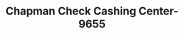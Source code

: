 ---
f_zip-code: 76710
f_state-code: TX
title: Chapman Check Cashing Center-9655
f_phone: 254-741-1471
f_city-only: Waco
f_address: 1025 N Valley Mills Dr Waco
f_location-unique-id: '9655'
slug: chapman-check-cashing-center-9655
updated-on: '2024-05-30T13:46:58.046Z'
created-on: '2024-05-30T13:36:59.803Z'
published-on: '2024-05-30T13:54:32.469Z'
f_city-state: cms/city/waco-tx.md
f_company: cms/company/chapman-check-cashing-center.md
f_state: cms/state/texas.md
layout: '[payday-loan].html'
tags: payday-loan
---